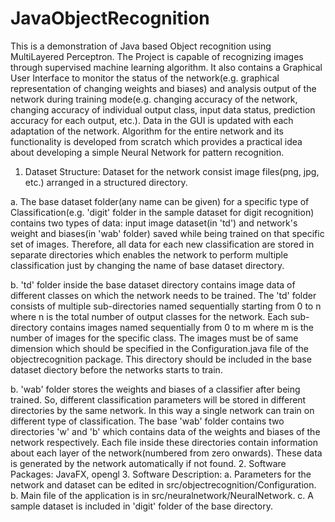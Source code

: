 # JavaObjectRecognition
This is a demonstration of Java based Object recognition using MultiLayered Perceptron. The Project is capable of recognizing images through supervised machine learning algorithm. It also contains a Graphical User Interface to monitor the status of the network(e.g. graphical representation of changing weights and biases) and analysis output of the network during training mode(e.g. changing accuracy of the network, changing accuracy of individual output class, input data status, prediction accuracy for each output, etc.). Data in the GUI is updated with each adaptation of the network. Algorithm for the entire network and its functionality is developed from scratch which provides a practical idea about developing a simple Neural Network for pattern recognition.

1. Dataset Structure:
Dataset for the network consist image files(png, jpg, etc.) arranged in a structured directory.

a. The base dataset folder(any name can be given) for a specific type of Classification(e.g. 'digit' folder in the sample dataset for digit recognition) contains two types of data: input image dataset(in 'td') and network's weight and biases(in 'wab' folder) saved while being trained on that specific set of images. Therefore, all data for each new classification are stored in separate directories which enables the network to perform multiple classification just by changing the name of base dataset directory.

b. 'td' folder inside the base dataset directory contains image data of different classes on which the network needs to be trained. The 'td' folder consists of multiple sub-directories named sequentially starting from 0 to n where n is the total number of output classes for the network. Each sub-directory contains images named sequentially from 0 to m where m is the number of images for the specific class. The images must be of same dimension which should be specified in the Configuration.java file of the objectrecognition package. This directory should be included in the base dataset diectory before the networks starts to train.

b. 'wab' folder stores the weights and biases of a classifier after being trained. So, different classification parameters will be stored in different directories by the same network. In this way a single network can train on different type of classification. The base 'wab' folder contains two directories 'w' and 'b' which contains data of the weights and biases of the network respectively. Each file inside these directories contain information about each layer of the network(numbered from zero onwards). These data is generated by the network automatically if not found.
2. Software Packages:
JavaFX, opengl
3. Software Description:
a. Parameters for the network and dataset can be edited in src/objectrecognition/Configuration. 
b. Main file of the application is in src/neuralnetwork/NeuralNetwork.
c. A sample dataset is included in 'digit' folder of the base directory.
